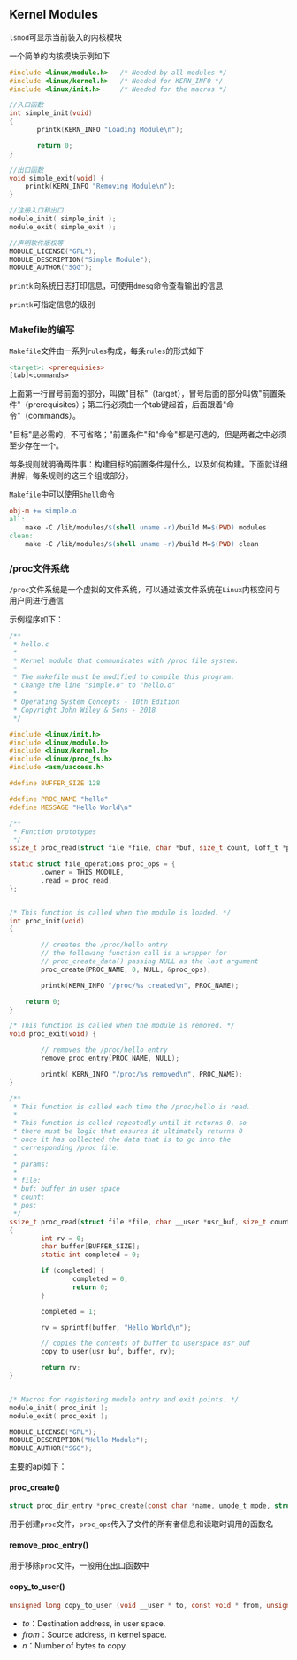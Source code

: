 ## Kernel Modules

`lsmod`可显示当前装入的内核模块

一个简单的内核模块示例如下

```c
#include <linux/module.h>	/* Needed by all modules */
#include <linux/kernel.h>	/* Needed for KERN_INFO */
#include <linux/init.h>		/* Needed for the macros */

//入口函数
int simple_init(void)
{
       printk(KERN_INFO "Loading Module\n");

       return 0;
}

//出口函数
void simple_exit(void) {
	printk(KERN_INFO "Removing Module\n");
}

//注册入口和出口
module_init( simple_init );
module_exit( simple_exit );

//声明软件版权等
MODULE_LICENSE("GPL");
MODULE_DESCRIPTION("Simple Module");
MODULE_AUTHOR("SGG");
```

`printk`向系统日志打印信息，可使用`dmesg`命令查看输出的信息

`printk`可指定信息的级别

### Makefile的编写

`Makefile`文件由一系列`rules`构成，每条`rules`的形式如下

```makefile
<target>: <prerequisies>
[tab]<commands>
```

上面第一行冒号前面的部分，叫做"目标"（target），冒号后面的部分叫做"前置条件"（prerequisites）；第二行必须由一个tab键起首，后面跟着"命令"（commands）。

"目标"是必需的，不可省略；"前置条件"和"命令"都是可选的，但是两者之中必须至少存在一个。

每条规则就明确两件事：构建目标的前置条件是什么，以及如何构建。下面就详细讲解，每条规则的这三个组成部分。

`Makefile`中可以使用`Shell`命令

```makefile
obj-m += simple.o
all:
	make -C /lib/modules/$(shell uname -r)/build M=$(PWD) modules
clean:
	make -C /lib/modules/$(shell uname -r)/build M=$(PWD) clean
```

### /proc文件系统

`/proc`文件系统是一个虚拟的文件系统，可以通过该文件系统在`Linux`内核空间与用户间进行通信

示例程序如下：

```c
/**
 * hello.c
 *
 * Kernel module that communicates with /proc file system.
 * 
 * The makefile must be modified to compile this program.
 * Change the line "simple.o" to "hello.o"
 *
 * Operating System Concepts - 10th Edition
 * Copyright John Wiley & Sons - 2018
 */

#include <linux/init.h>
#include <linux/module.h>
#include <linux/kernel.h>
#include <linux/proc_fs.h>
#include <asm/uaccess.h>

#define BUFFER_SIZE 128

#define PROC_NAME "hello"
#define MESSAGE "Hello World\n"

/**
 * Function prototypes
 */
ssize_t proc_read(struct file *file, char *buf, size_t count, loff_t *pos);

static struct file_operations proc_ops = {
        .owner = THIS_MODULE,
        .read = proc_read,
};


/* This function is called when the module is loaded. */
int proc_init(void)
{

        // creates the /proc/hello entry
        // the following function call is a wrapper for
        // proc_create_data() passing NULL as the last argument
        proc_create(PROC_NAME, 0, NULL, &proc_ops);

        printk(KERN_INFO "/proc/%s created\n", PROC_NAME);

	return 0;
}

/* This function is called when the module is removed. */
void proc_exit(void) {

        // removes the /proc/hello entry
        remove_proc_entry(PROC_NAME, NULL);

        printk( KERN_INFO "/proc/%s removed\n", PROC_NAME);
}

/**
 * This function is called each time the /proc/hello is read.
 * 
 * This function is called repeatedly until it returns 0, so
 * there must be logic that ensures it ultimately returns 0
 * once it has collected the data that is to go into the 
 * corresponding /proc file.
 *
 * params:
 *
 * file:
 * buf: buffer in user space
 * count:
 * pos:
 */
ssize_t proc_read(struct file *file, char __user *usr_buf, size_t count, loff_t *pos)
{
        int rv = 0;
        char buffer[BUFFER_SIZE];
        static int completed = 0;

        if (completed) {
                completed = 0;
                return 0;
        }

        completed = 1;

        rv = sprintf(buffer, "Hello World\n");

        // copies the contents of buffer to userspace usr_buf
        copy_to_user(usr_buf, buffer, rv);

        return rv;
}


/* Macros for registering module entry and exit points. */
module_init( proc_init );
module_exit( proc_exit );

MODULE_LICENSE("GPL");
MODULE_DESCRIPTION("Hello Module");
MODULE_AUTHOR("SGG");
```



主要的api如下：

#### proc_create()

```c
struct proc_dir_entry *proc_create(const char *name, umode_t mode, struct proc_dir_entry *parent, const struct file_operations *proc_fops);
```

用于创建`proc`文件，`proc_ops`传入了文件的所有者信息和读取时调用的函数名

#### remove_proc_entry()

用于移除`proc`文件，一般用在出口函数中

#### copy_to_user()

```c
unsigned long copy_to_user (void __user * to, const void * from, unsigned long n);
```

- *to*：Destination address, in user space.
- *from*：Source address, in kernel space.
- *n*：Number of bytes to copy.

